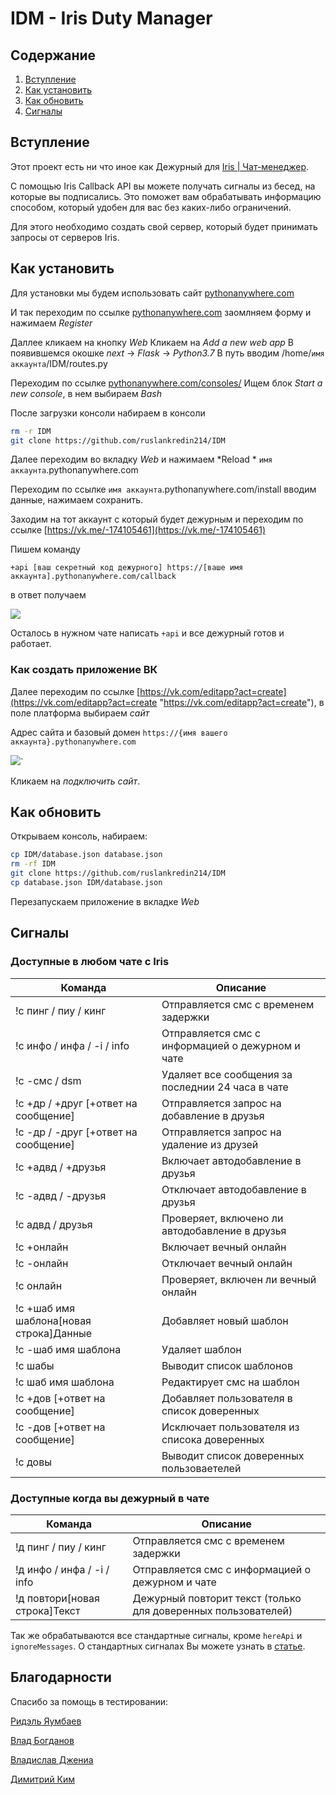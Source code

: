 # IDM - Iris Duty Manager

## Содержание
1. [Вступление](https://github.com/LordRalInc/IDM#Вступление)
2. [Как установить](https://github.com/LordRalInc/IDM#Как-установить)
3. [Как обновить](https://github.com/LordRalInc/IDM#Как-обновить)
4. [Сигналы](https://github.com/LordRalInc/IDM#Сигналы)

## Вступление

Этот проект есть ни что иное как Дежурный для [Iris | Чат-менеджер](https://vk.com/iris_cm).

С помощью Iris Callback API вы можете получать сигналы из бесед, на которые вы подписались. Это поможет вам обрабатывать информацию способом, который удобен для вас без каких-либо ограничений.

Для этого необходимо создать свой сервер, который будет принимать запросы от серверов Iris.

## Как установить
Для установки мы будем использовать сайт [pythonanywhere.com](https://www.pythonanywhere.com/)

И так переходим по ссылке [pythonanywhere.com](https://www.pythonanywhere.com/registration/register/beginner/) заомлняем форму и нажимаем *Register*

Даллее кликаем на кнопку *Web*
Кликаем на *Add a new web app*
В появившемся окошке *next*  -> *Flask* -> *Python3.7*
В путь вводим /home/`имя аккаунта`/IDM/routes.py

Переходим по ссылке [pythonanywhere.com/consoles/](https://www.pythonanywhere.com/consoles/)
Ищем блок *Start a new console*, в нем выбираем *Bash*

После загрузки консоли набираем в консоли
```bash
rm -r IDM
git clone https://github.com/ruslankredin214/IDM
```
Далее переходим во вкладку *Web* и нажимаем *Reload * `имя аккаунта`.pythonanywhere.com


Переходим по ссылке `имя аккаунта`.pythonanywhere.com/install вводим данные, нажимаем сохранить.

Заходим на тот аккаунт с который будет дежурным и переходим по ссылке [https://vk.me/-174105461](https://vk.me/-174105461)

Пишем команду
```
+api [ваш секретный код дежурного] https://[ваше имя аккаунта].pythonanywhere.com/callback
```
в ответ получаем 

[![](https://sun9-66.userapi.com/c200716/v200716076/5e9fa/Zn7Gk5YpZbk.jpg)](https://sun9-66.userapi.com/c200716/v200716076/5e9fa/Zn7Gk5YpZbk.jpg)

Осталось в нужном чате написать `+api` и все дежурный готов и работает.

### Как создать приложение ВК
Далее переходим по ссылке [https://vk.com/editapp?act=create](https://vk.com/editapp?act=create "https://vk.com/editapp?act=create"), в поле платформа выбираем *сайт*

Адрес сайта и базовый домен `https://{имя вашего аккаунта}.pythonanywhere.com`

[![](https://sun9-35.userapi.com/c854028/v854028210/1f14ef/nivEJzpzMZ4.jpg)](https://sun9-35.userapi.com/c854028/v854028210/1f14ef/nivEJzpzMZ4.jpg)`

Кликаем на *подключить сайт*.

## Как обновить

Открываем консоль, набираем:

```bash
cp IDM/database.json database.json
rm -rf IDM
git clone https://github.com/ruslankredin214/IDM
cp database.json IDM/database.json
```

Перезапускаем приложение в вкладке *Web*

## Сигналы
### Доступные в любом чате с Iris

|Команда|Описание|
|---|---|
|!с пинг / пиу / кинг |Отправляется смс с временем задержки|
|!с инфо / инфа / -i / info |Отправляется смс с информацией о дежурном и чате|
|!с -смс / dsm |Удаляет все сообщения за последнии 24 часа в чате|
|!с +др / +друг [+ответ на сообщение] |Отправляется запрос на добавление в друзья|
|!с -др / -друг [+ответ на сообщение] |Отправляется запрос на удаление из друзей|
|!с +адвд / +друзья |Включает автодобавление в друзья|
|!с -адвд / -друзья |Отключает автодобавление в друзья|
|!с адвд / друзья |Проверяет, включено ли автодобавление в друзья|
|!с +онлайн |Включает вечный онлайн |
|!с -онлайн |Отключает вечный онлайн |
|!с онлайн |Проверяет, включен ли вечный онлайн |
|!с +шаб имя шаблона[новая строка]Данные | Добавляет новый шаблон |
|!с -шаб имя шаблона | Удаляет шаблон |
|!с шабы | Выводит список шаблонов |
|!с шаб имя шаблона | Редактирует смс на шаблон |
|!с +дов [+ответ на сообщение] | Добавляет пользователя в список доверенных |
|!с -дов [+ответ на сообщение] | Исключает пользователя из списока доверенных |
|!с довы | Выводит список доверенных пользоваетелей |

### Доступные когда вы дежурный в чате
|Команда|Описание|
|---|---|
|!д пинг / пиу / кинг | Отправляется смс с временем задержки|
|!д инфо / инфа / -i / info |Отправляется смс с информацией о дежурном и чате|
|!д повтори[новая строка]Текст| Дежурный повторит текст (только для доверенных пользователей) |

Так же обрабатываются все стандартные сигналы, кроме `hereApi` и `ignoreMessages`. О стандартных сигналах Вы можете узнать в [статье](https://vk.com/@iris_cm-api2).


## Благодарности

Спасибо за помощь в тестировании:

[Ридэль Яумбаев](https://vk.com/ss_20)

[Влад Богданов](https://vk.com/gamtz)

[Владислав Джениа](https://vk.com/klubnishhhka)

[Димитрий Ким](https://vk.com/iris_wolf)


